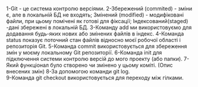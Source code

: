1-Git - це система контролю версіями.
2-Збережений (commited) - зміни є, але в локальній БД не входять; 
Змінений (modified) - модифіковані файли, при цьому помічені як готові для фіксації;
Індексований(staged) -дані збережені в локальній БД.
3-Команду add ми використовуємо для додавання будь-яких нових або змінених файлів в індекс.
4-Команда status показує поточний стан файлів відносно моєї робочої області і репозиторія Git.
5-Команда commit використовується для збереження змін у моєму локальному Git репозиторії.
6-Команда init для підключення системи контролю версій до мого проекту (або папки).
7-Який функціонал було створено чи змінено у цьому коміті. (Опис внесених змін)
8-За допомогою команди git log.  
9-Команда git checkout використовується для переходу між гілками. 
